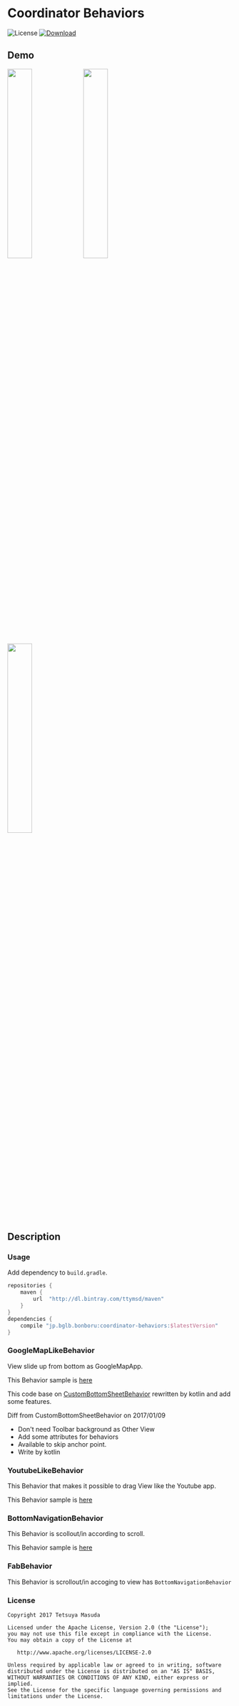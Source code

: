 Coordinator Behaviors
=====================
![License](https://img.shields.io/hexpm/l/plug.svg)
[ ![Download](https://api.bintray.com/packages/ttymsd/maven/jp.bglb.bonboru%3Acoordinator-behaviors/images/download.svg) ](https://bintray.com/ttymsd/maven/jp.bglb.bonboru%3Acoordinator-behaviors/_latestVersion)

## Demo

<img width="33%" src="art/google_map_behavior.gif">
<img width="33%" src="art/youtube_behavior.gif">
<img width="33%" src="art/bottom_navigation_behavior.gif">

## Description
### Usage

Add dependency to `build.gradle`.

```gradle
repositories {
    maven {
        url  "http://dl.bintray.com/ttymsd/maven" 
    }
}
dependencies {
    compile "jp.bglb.bonboru:coordinator-behaviors:$latestVersion"
}
```

### GoogleMapLikeBehavior

View slide up from bottom as GoogleMapApp.

This Behavior sample is [here](https://github.com/ttymsd/coordinator-behaviors/blob/master/example/src/main/kotlin/jp/bglb/bonboru/behaviors/app/GoogleMapBehaviorActivity.kt)

This code base on [CustomBottomSheetBehavior](https://github.com/miguelhincapie/CustomBottomSheetBehavior) rewritten by kotlin and add some features.

Diff from CustomBottomSheetBehavior on 2017/01/09

- Don't need Toolbar background as Other View
- Add some attributes for behaviors
- Available to skip anchor point.
- Write by kotlin

### YoutubeLikeBehavior

This Behavior that makes it possible to drag View like the Youtube app.

This Behavior sample is [here](https://github.com/ttymsd/coordinator-behaviors/blob/master/example/src/main/kotlin/jp/bglb/bonboru/behaviors/app/YoutubeBehaviorActivity.kt)

### BottomNavigationBehavior

This Behavior is scollout/in according to scroll.

This Behavior sample is [here](https://github.com/ttymsd/coordinator-behaviors/blob/master/example/src/main/kotlin/jp/bglb/bonboru/behaviors/app/BottomNavigationActivity.kt)

### FabBehavior

This Behavior is scrollout/in accoging to view has `BottomNavigationBehavior` 

### License

```text
Copyright 2017 Tetsuya Masuda

Licensed under the Apache License, Version 2.0 (the "License");
you may not use this file except in compliance with the License.
You may obtain a copy of the License at

   http://www.apache.org/licenses/LICENSE-2.0

Unless required by applicable law or agreed to in writing, software
distributed under the License is distributed on an "AS IS" BASIS,
WITHOUT WARRANTIES OR CONDITIONS OF ANY KIND, either express or implied.
See the License for the specific language governing permissions and
limitations under the License.
```